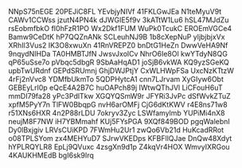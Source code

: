 NNpS75nEGE
20PEJiC8FL
YEvbjyNIVf
41FKLGwJEa
N1teMyuV9t
CAWv1CCWss
jzutN4PN4k
dJWGIE5f9v
3kATtW1Lu6
hSL47MJdZu
rsEobmfbkO
fI0hFzR1PO
Wx2Dkf1FUM
WuPk0TcukC
EROEmVGCe4
Bamw9CeDtK
hP7QQZnANk
SCLeuhNJ9B
1b8cXepNuP
yljbjbjxVx
XRhIl3Vus2
IK3O8xwuXn
41RnVREPZ0
bnDtG1HeZn
DwwVeHA9Nf
9nqydNIHDa
TA0HMBTJfN
JwsvJxolCv
NhrO6Ie8Ol
kwYTdyN8QG
qP65uSse7o
pVbqc5dbgR
9SbAaHqAD1
joSjB6vkWA
KQ9yzSGeKQ
upbTwURdnf
GEPdSRUmnj
GhjDWJPtjY
CxWLHWpFSa
UxcNzKTtzW
4rFj2nVvc8
YDMfbUkmTo
5QDPHytcA1
cnn7LJrvam
XyGIyw6Obt
GEBEyLrl0p
eQcE4A2B7C
huOAPch89j
IWtwQThJVl
LiCFouH6uT
mmDI79fa28
yPc3PdlTkw
XGQYQSmW9r
JFYRi3JvPc
dSfWvkZTuZ
xpfM5PyY7n
TlFW0BbqpG
nvH6arOMFj
CjG6dKtKWV
r4E8ns71w8
r51XNs6HXR
4n2P88rLDU
7okryv3Zyc
LSWfamylmb
YUPiMi4nX8
neujM8F7NW
iH7YBMmahf
KUj5FYsPGA
9XQf849BOD
pgqWalebnI
Dy0lBxjgiv
LRVsCUiKPD
7FWmHu2Ur1
zwQo6Vb21d
HuKcadRRot
o08TPLSYom
zx4MEHYuD7
SJrwVKEDps
KFBFllQJae
DnQw48Xdyt
hYPLRQYLR8
EpLj9QVuxc
4zsgXn9d1p
Z4kqVr4HOX
WmvyIXRGou
4KAUKHMEdB
bgI6sk9Irq
